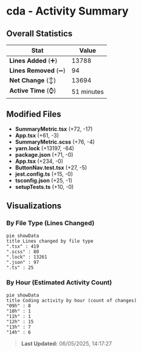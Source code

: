 # cda - Activity Summary 

## Overall Statistics

| Stat                   | Value                                                             |
| ---------------------- | ----------------------------------------------------------------- |
| **Lines Added** (➕)   | 13788                                          |
| **Lines Removed** (➖) | 94                                        |
| **Net Change** (↕)    | 13694                |
| **Active Time** (⌚)   | 51 minutes |


## Modified Files
- **SummaryMetric.tsx** (+72, -17)
- **App.tsx** (+61, -3)
- **SummaryMetric.scss** (+76, -4)
- **yarn.lock** (+13197, -64)
- **package.json** (+71, -0)
- **App.tsx** (+234, -0)
- **ButtonNav.test.tsx** (+27, -5)
- **jest.config.ts** (+15, -0)
- **tsconfig.json** (+25, -1)
- **setupTests.ts** (+10, -0)

## Visualizations

### By File Type (Lines Changed)

```mermaid
pie showData
title Lines changed by file type
".tsx" : 419
".scss" : 80
".lock" : 13261
".json" : 97
".ts" : 25
```

### By Hour (Estimated Activity Count)

```mermaid
pie showData
title Coding activity by hour (count of changes)
"09h" : 8
"10h" : 1
"11h" : 1
"12h" : 15
"13h" : 7
"14h" : 6
```


> **Last Updated:** 06/05/2025, 14:17:27